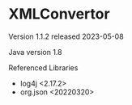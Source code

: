 # XMLConvertor

Version 1.1.2 released 2023-05-08

Java version 1.8

Referenced Libraries
  - log4j <2.17.2>
  - org.json <20220320>
